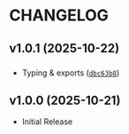 # CHANGELOG

<!-- version list -->

## v1.0.1 (2025-10-22)

### 

- Typing & exports
  ([`dbc63b8`](https://github.com/kellerza/pysma/commit/dbc63b8fd2e5843b6dcdee0f421d1aa88e311b43))


## v1.0.0 (2025-10-21)

- Initial Release
